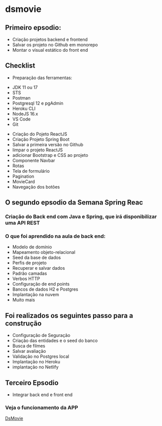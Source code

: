 # dsmovie

## Primeiro epsodio:
- Criação projetos backend e frontend
- Salvar os projeto no Github em monorepo
- Montar o visual estático do front end

## Checklist

* Preparação das ferramentas:
- JDK 11 ou 17
- STS
- Postman
- Postgresql 12 e pgAdmin
- Heroku CLI
- NodeJS 16.x 
- VS Code
- Git

* Criação do Pojeto ReactJS
* Criação Projeto Spring Boot
* Salvar a primeira versão no Github
* limpar o projeto ReactJS
* adicionar Bootstrap e CSS ao projeto
* Componente Navbar
* Rotas
* Tela de formulário
* Pagination
* MovieCard
* Navegação dos botões


 ## O segundo epsodio da Semana Spring Reac
 ### Criação do Back end com Java e Spring, que irá disponibilizar uma API REST

### O que foi aprendido na aula de back end:
- Modelo de domínio
- Mapeamento objeto-relacional
- Seed da base de dados
- Perfis de projeto
- Recuperar e salvar dados
- Padrão camadas
- Verbos HTTP
- Configuração de end points
- Bancos de dados H2 e Postgres
- Implantação na nuvem
- Muito mais

## Foi realizados os seguintes passo para a construção
- Configuração de Seguração
- Criação das entidades e o seed do banco
- Busca de filmes
- Salvar avaliação
- Validação no Postgres local
- Implantação no Heroku
- implantação no Netlify

## Terceiro Epsodio 
* Integrar back end e front end

### Veja o funcionamento da APP
[DsMovie](https://katianne-dsmovie.netlify.app/)
